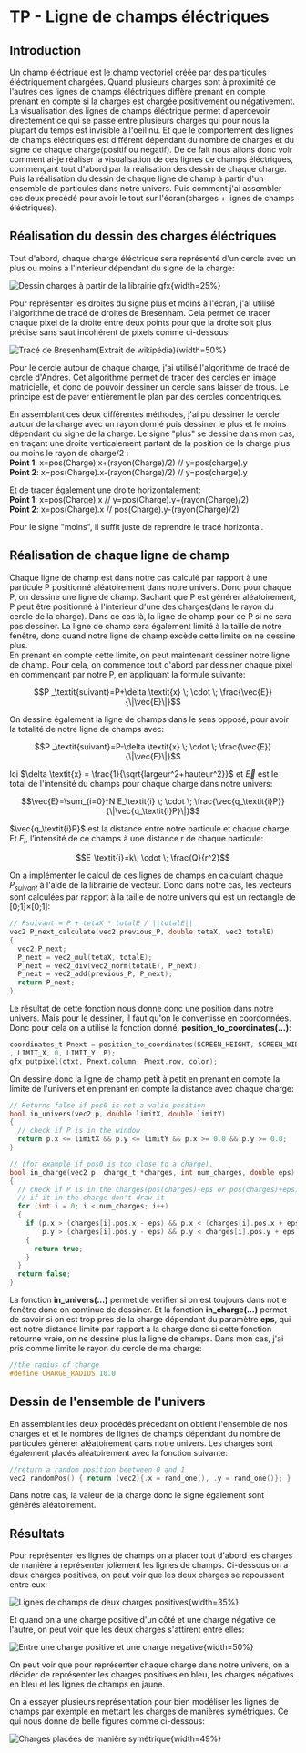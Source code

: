 # TP - Ligne de champs éléctriques

## **Introduction**

Un champ éléctrique est le champ vectoriel créée par des particules éléctriquement chargées. Quand plusieurs charges sont à proximité de l'autres ces lignes de champs éléctriques diffère prenant en compte prenant en compte si la charges est chargée positivement ou négativement. La visualisation des lignes de champs éléctrique permet d'apercevoir directement ce qui se passe entre plusieurs charges qui pour nous la plupart du temps est invisible à l'oeil nu. Et que le comportement des lignes de champs éléctriques est différent dépendant du nombre de charges et du signe de chaque charge(positif ou négatif). De ce fait nous allons donc voir comment ai-je réaliser la visualisation de ces lignes de champs éléctriques, commençant tout d'abord par la réalisation des dessin de chaque charge. Puis la réalisation du dessin de chaque ligne de champ à partir d'un ensemble de particules dans notre univers. Puis comment j'ai assembler ces deux procédé pour avoir le tout sur l'écran(charges + lignes de champs éléctriques).

## **Réalisation du dessin des charges éléctriques**

Tout d'abord, chaque charge éléctrique sera représenté d'un cercle avec un plus ou moins à l'intérieur dépendant du signe de la charge:  

![Dessin charges à partir de la librairie gfx](./Images/Dessin_charges.png){width=25%}

  
Pour représenter les droites du signe plus et moins à l'écran, j'ai utilisé l'algorithme de tracé de droites de Bresenham. Cela permet de tracer chaque pixel de la droite entre deux points pour que la droite soit plus précise sans saut incohérent de pixels comme ci-dessous: 

![Tracé de Bresenham(Extrait de wikipédia)](./Images/Trace_Bresenham.png){width=50%}

Pour le cercle autour de chaque charge, j'ai utilisé l'algorithme de tracé de cercle d'Andres. Cet algorithme permet de tracer des cercles en image matricielle, et donc de pouvoir dessiner un cercle sans laisser de trous. Le principe est de paver entièrement le plan par des cercles concentriques.

En assemblant ces deux différentes méthodes, j'ai pu dessiner le cercle autour de la charge avec un rayon donné puis dessiner le plus et le moins dépendant du signe de la charge. Le signe "plus" se dessine dans mon cas, en traçant une droite verticalement partant de la position de la charge plus ou moins le rayon de charge/2 :  
**Point 1**: x=pos(Charge).x+(rayon(Charge)/2) // y=pos(charge).y  
**Point 2**: x=pos(Charge).x-(rayon(Charge)/2) // y=pos(charge).y


Et de tracer également une droite horizontalement:  
**Point 1**: x=pos(Charge).x // y=pos(Charge).y+(rayon(Charge)/2)  
**Point 2**: x=pos(Charge).x // pos(Charge).y-(rayon(Charge)/2)

Pour le signe "moins", il suffit juste de reprendre le tracé horizontal.  

## **Réalisation de chaque ligne de champ**  

Chaque ligne de champ est dans notre cas calculé par rapport à une particule P positionné aléatoirement dans notre univers. Donc pour chaque P, on dessine une ligne de champ. Sachant que P est générer aléatoirement, P peut être positionné à l'intérieur d'une des charges(dans le rayon du cercle de la charge). Dans ce cas là, la ligne de champ pour ce P si ne sera pas dessiner. La ligne de champ sera également limité à la taille de notre fenêtre, donc quand notre ligne de champ excède cette limite on ne dessine plus.   
En prenant en compte cette limite, on peut maintenant dessiner notre ligne de champ. Pour cela, on commence tout d'abord par dessiner chaque pixel en commençant par notre P, en appliquant la formule suivante:  

$$P _\textit{suivant}=P+\delta \textit{x} \; \cdot \; \frac{\vec{E}}{\|\vec{E}\|}$$

On dessine également la ligne de champs dans le sens opposé, pour avoir la totalité de notre ligne de champs avec: 

$$P _\textit{suivant}=P-\delta \textit{x} \; \cdot \; \frac{\vec{E}}{\|\vec{E}\|}$$

Ici $\delta \textit{x} = \frac{1}{\sqrt{largeur^2+hauteur^2}}$ et $\vec{E}$ est le total de l'intensité du champs pour chaque charge dans notre univers:

$$\vec{E}=\sum_{i=0}^N E_\textit{i} \; \cdot \; \frac{\vec{q_\textit{i}P}}{\|\vec{q_\textit{i}P}\|}$$

$\vec{q_\textit{i}P}$ est la distance entre notre particule et chaque charge. Et $E_\textit{i}$, l’intensité de ce champs à une distance r de chaque particule:

$$E_\textit{i}=k\; \cdot \; \frac{Q}{r^2}$$

On a implémenter le calcul de ces lignes de champs en calculant chaque $P _\textit{suivant}$ à l'aide de la librairie de vecteur. Donc dans notre cas, les vecteurs sont calculées par rapport à la taille de notre univers qui est un rectangle de [0;1]×[0;1]:
```c
// Psuivant = P + tetaX * totalE / ||totalE||
vec2 P_next_calculate(vec2 previous_P, double tetaX, vec2 totalE)
{
  vec2 P_next;
  P_next = vec2_mul(tetaX, totalE);
  P_next = vec2_div(vec2_norm(totalE), P_next);
  P_next = vec2_add(previous_P, P_next);
  return P_next;
}
```
Le résultat de cette fonction nous donne donc une position dans notre univers. Mais pour le dessiner, il faut qu'on le convertisse en coordonnées. Donc pour cela on a utilisé la fonction donné, **position_to_coordinates(...)**:
```c
coordinates_t Pnext = position_to_coordinates(SCREEN_HEIGHT, SCREEN_WIDTH, 0
, LIMIT_X, 0, LIMIT_Y, P);
gfx_putpixel(ctxt, Pnext.column, Pnext.row, color);
```

On dessine donc la ligne de champ petit à petit en prenant en compte la limite de l'univers et en prenant en compte la distance avec chaque charge:

```c
// Returns false if pos0 is not a valid position
bool in_univers(vec2 p, double limitX, double limitY)
{
  // check if P is in the window
  return p.x <= limitX && p.y <= limitY && p.x >= 0.0 && p.y >= 0.0;
}

// (for example if pos0 is too close to a charge).
bool in_charge(vec2 p, charge_t *charges, int num_charges, double eps)
{
  // check if P is in the charges(pos(charges)-eps or pos(charges)+eps)
  // if it in the charge don't draw it
  for (int i = 0; i < num_charges; i++)
  {
    if (p.x > (charges[i].pos.x - eps) && p.x < (charges[i].pos.x + eps) &&
        p.y > (charges[i].pos.y - eps) && p.y < charges[i].pos.y + eps)
    {
      return true;
    }
  }
  return false;
}
```

La fonction **in_univers(...)** permet de verifier si on est toujours dans notre fenêtre donc on continue de dessiner. Et la fonction **in_charge(...)** permet de savoir si on est trop près de la charge dépendant du paramètre **eps**, qui est notre distance limite par rapport à la charge donc si cette fonction retourne vraie, on ne dessine plus la ligne de champs. Dans mon cas, j'ai pris comme limite le rayon du cercle de ma charge:

```c
//the radius of charge
#define CHARGE_RADIUS 10.0
```

## **Dessin de l'ensemble de l'univers** 

En assemblant les deux procédés précédant on obtient l'ensemble de nos charges et et le nombres de lignes de champs dépendant du nombre de particules générer aléatoirement dans notre univers. Les charges sont également placés aléatoirement avec la fonction suivante:

```c
//return a random position beetween 0 and 1
vec2 randomPos() { return (vec2){.x = rand_one(), .y = rand_one()}; }
```

Dans notre cas, la valeur de la charge donc le signe également sont générés aléatoirement.


## **Résultats**

Pour représenter les lignes de champs on a placer tout d'abord les charges de manière à représenter joliement les lignes de champs. Ci-dessous on a deux charges positives, on peut voir que les deux charges se repoussent entre eux:

![Lignes de champs de deux charges positives](./Images/deux_charges_positives.png){width=35%}

Et quand on a une charge positive d'un côté et une charge négative de l'autre, on peut voir que les deux charges s'attirent entre elles:

![Entre une charge positive et une charge négative](./Images/positive_negative_charges.png){width=50%}

On peut voir que pour représenter chaque charge dans notre univers, on a décider de représenter les charges positives en bleu, les charges négatives en bleu et les lignes de champs en jaune.

On a essayer plusieurs représentation pour bien modéliser les lignes de champs par exemple en mettant les charges de manières symétriques. Ce qui nous donne de belle figures comme ci-dessous:

![Charges placées de manière symétrique](./Images/exemple_lignes.png){width=49%}





